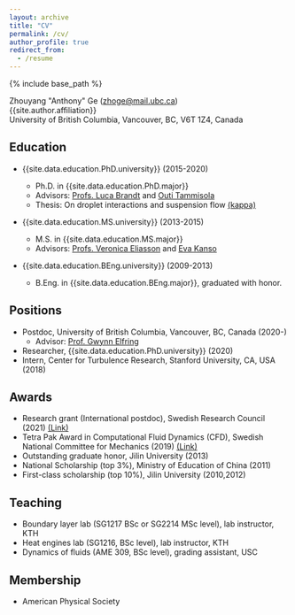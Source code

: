 ```yaml
---
layout: archive
title: "CV"
permalink: /cv/
author_profile: true
redirect_from:
  - /resume
---
```


{% include base_path %}

Zhouyang "Anthony" Ge (zhoge@mail.ubc.ca) <br />
{{site.author.affiliation}} <br />
University of British Columbia, Vancouver, BC, V6T 1Z4, Canada


## Education

* {{site.data.education.PhD.university}} (2015-2020)
  * Ph.D. in {{site.data.education.PhD.major}}
  * Advisors: [Profs. Luca Brandt](https://www.mech.kth.se/~luca/) and [Outi Tammisola](https://www.mech.kth.se/mech/info_staff.xhtml?ID=219)
  * Thesis: On droplet interactions and suspension flow [(kappa)](https://kth.diva-portal.org/smash/record.jsf?dswid=9947&pid=diva2%3A1397050&c=3&searchType=SIMPLE&language=en&query=zhouyang+ge&af=%5B%5D&aq=%5B%5B%5D%5D&aq2=%5B%5B%5D%5D&aqe=%5B%5D&noOfRows=50&sortOrder=author_sort_asc&sortOrder2=title_sort_asc&onlyFullText=false&sf=all)

* {{site.data.education.MS.university}} (2013-2015)
  * M.S. in {{site.data.education.MS.major}}
  * Advisors: [Profs. Veronica Eliasson](http://eliasson.mines.edu/) and [Eva Kanso](https://sites.usc.edu/kansolab/)

* {{site.data.education.BEng.university}} (2009-2013)
    * B.Eng. in {{site.data.education.BEng.major}}, graduated with honor.

## Positions

* Postdoc, University of British Columbia, Vancouver, BC, Canada (2020-)
  * Advisor: [Prof. Gwynn Elfring](https://soft.mech.ubc.ca/)
* Researcher, {{site.data.education.PhD.university}} (2020)
* Intern, Center for Turbulence Research, Stanford University, CA, USA (2018)

## Awards

* Research grant (International postdoc), Swedish Research Council (2021) [(Link)](https://www.vr.se/english/swecris.html#/project/2021-06669_VR)
* Tetra Pak Award in Computational Fluid Dynamics (CFD), Swedish National Committee
for Mechanics (2019) [(Link)](https://nkmek.wordpress.com/doktorandpriser/)
* Outstanding graduate honor, Jilin University (2013)
* National Scholarship (top 3%), Ministry of Education of China (2011)
* First-class scholarship (top 10%), Jilin University (2010,2012)


## Teaching

* Boundary layer lab (SG1217 BSc or SG2214 MSc level), lab instructor, KTH
* Heat engines lab (SG1216, BSc level), lab instructor, KTH
* Dynamics of fluids (AME 309, BSc level), grading assistant, USC


## Membership

* American Physical Society
